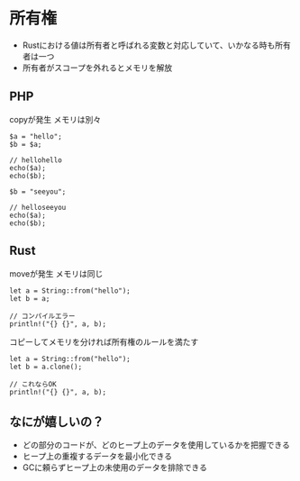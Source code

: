 # 所有権

- Rustにおける値は所有者と呼ばれる変数と対応していて、いかなる時も所有者は一つ
- 所有者がスコープを外れるとメモリを解放

## PHP

copyが発生
メモリは別々

```
$a = "hello";
$b = $a;

// hellohello
echo($a);
echo($b);

$b = "seeyou";

// helloseeyou
echo($a);
echo($b);
```

## Rust

moveが発生
メモリは同じ

```
let a = String::from("hello");
let b = a;

// コンパイルエラー
println!("{} {}", a, b);
```

コピーしてメモリを分ければ所有権のルールを満たす

```
let a = String::from("hello");
let b = a.clone();

// これならOK
println!("{} {}", a, b);
```

## なにが嬉しいの？

- どの部分のコードが、どのヒープ上のデータを使用しているかを把握できる
- ヒープ上の重複するデータを最小化できる
- GCに頼らずヒープ上の未使用のデータを排除できる
